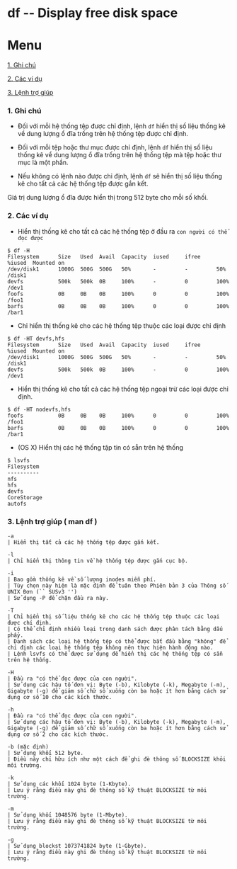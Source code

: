 ﻿# df -- Display free disk space
# Menu
[1. Ghi chú](#GhiChu)

[2. Các ví dụ](#ViDu)

[3. Lệnh trợ giúp](#LenhTroGiup)


<a name="GhiChu"></a>
### 1. Ghi chú
- Đối với mỗi hệ thống tệp được chỉ định, lệnh `df` hiển thị số liệu thống kê về dung lượng ổ đĩa trống trên hệ thống tệp được chỉ định.

- Đối với mỗi tệp hoặc thư mục được chỉ định, lệnh `df` hiển thị số liệu thống kê về dung lượng ổ đĩa trống trên hệ thống tệp mà tệp hoặc thư mục là một phần.

- Nếu không có lệnh nào được chỉ định, lệnh `df` sẽ hiển thị số liệu thống kê cho tất cả các hệ thống tệp được gắn kết.

Giá trị dung lượng ổ đĩa được hiển thị trong 512 byte cho mỗi số khối.

<a name="ViDu"></a>
### 2. Các ví dụ
- Hiển thị thống kê cho tất cả các hệ thống tệp ở đầu ra `con người có thể đọc được`
```
$ df -H
Filesystem      Size   Used  Avail  Capacity  iused     ifree     %iused  Mounted on
/dev/disk1      1000G  500G  500G   50%       -         -         50%     /disk1
devfs           500k   500k  0B     100%      -         0         100%    /dev1
foofs           0B     0B    0B     100%      0         0         100%    /foo1
barfs           0B     0B    0B     100%      0         0         100%    /bar1
```

- Chỉ hiển thị thống kê cho các hệ thống tệp thuộc các loại được chỉ định
```
$ df -HT devfs,hfs
Filesystem      Size   Used  Avail  Capacity  iused     ifree     %iused  Mounted on
/dev/disk1      1000G  500G  500G   50%       -         -         50%     /disk1
devfs           500k   500k  0B     100%      -         0         100%    /dev1
```

- Hiển thị thống kê cho tất cả các hệ thống tệp ngoại trừ các loại được chỉ định.
```
$ df -HT nodevfs,hfs
foofs           0B     0B    0B     100%      0         0         100%    /foo1
barfs           0B     0B    0B     100%      0         0         100%    /bar1
```

- (OS X) Hiển thị các hệ thống tập tin có sẵn trên hệ thống
```
$ lsvfs
Filesystem
----------
nfs
hfs
devfs
CoreStorage
autofs
```

<a name="LenhTroGiup"></a>
### 3. Lệnh trợ giúp ( man df )
```
-a
| Hiển thị tất cả các hệ thống tệp được gắn kết.

-l
| Chỉ hiển thị thông tin về hệ thống tệp được gắn cục bộ.

-i
| Bao gồm thống kê về số lượng inodes miễn phí.
| Tùy chọn này hiện là mặc định để tuân theo Phiên bản 3 của Thông số UNIX Đơn (`` SUSv3 '')
| Sử dụng -P để chặn đầu ra này.

-T
| Chỉ hiển thị số liệu thống kê cho các hệ thống tệp thuộc các loại được chỉ định.
| Có thể chỉ định nhiều loại trong danh sách được phân tách bằng dấu phẩy.
| Danh sách các loại hệ thống tệp có thể được bắt đầu bằng "không" để chỉ định các loại hệ thống tệp không nên thực hiện hành động nào.
| Lệnh lsvfs có thể được sử dụng để hiển thị các hệ thống tệp có sẵn trên hệ thống.

-H
| Đầu ra "có thể đọc được của con người".
| Sử dụng các hậu tố đơn vị: Byte (-b), Kilobyte (-k), Megabyte (-m), Gigabyte (-g) để giảm số chữ số xuống còn ba hoặc ít hơn bằng cách sử dụng cơ số 10 cho các kích thước.

-h
| Đầu ra "có thể đọc được của con người".
| Sử dụng các hậu tố đơn vị: Byte (-b), Kilobyte (-k), Megabyte (-m), Gigabyte (-g) để giảm số chữ số xuống còn ba hoặc ít hơn bằng cách sử dụng cơ số 2 cho các kích thước.

-b (mặc định)
| Sử dụng khối 512 byte.
| Điều này chỉ hữu ích như một cách để ghi đè thông số BLOCKSIZE khỏi môi trường.

-k
| Sử dụng các khối 1024 byte (1-Kbyte).
| Lưu ý rằng điều này ghi đè thông số kỹ thuật BLOCKSIZE từ môi trường.

-m
| Sử dụng khối 1048576 byte (1-Mbyte).
| Lưu ý rằng điều này ghi đè thông số kỹ thuật BLOCKSIZE từ môi trường.

-g
| Sử dụng blockst 1073741824 byte (1-Gbyte).
| Lưu ý rằng điều này ghi đè thông số kỹ thuật BLOCKSIZE từ môi trường.
```